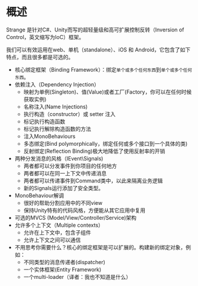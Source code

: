 <!--$$json$$
{
"title": "Strange: the IoC framework for Unity",
"subtitle": "翻译此文是一种美德",
"date": "2015-12-10 18:03",
"tags": ["StrangeIoc", "Unity3d"]
}
-->


# 概述

Strange 是针对C#、Unity而写的超轻量级和高可扩展控制反转（Inversion of Control，英文缩写为IoC）框架。

我们可以有效运用在web、单机（standalone）、iOS 和 Android，它包含了如下特点，而且很多都是可选的。

- 核心绑定框架（Binding Framework）：绑定`单个或多个任何东西`到`单个或多个任何东西`。
- 依赖注入（Dependency Injection）
    - 映射为单例(Singleton)、值(Value)或者工厂(Factory，你可以在任何时候获取实例)
    - 名称注入(Name Injections)
    - 执行构造（constructor）或 setter 注入
    - 标记执行构造函数
    - 标记执行解除构造函数的方法
    - 注入MonoBehaviours
    - 多态绑定(Bind polymorphically，绑定任何或多个接口到一个具体的类)
    - 反射绑定(Reflection Binding)极大地降低了使用反射率的开销
- 两种分发消息的风格（IEvent\Signals)
    - 两者都可以分发事件到你项目的任何地方
    - 两者都可以在同一上下文中传递消息
    - 两者都可以传递事件到Command类中，以此来隔离业务逻辑
    - 新的Signals运行添加了安全类型。
- MonoBehaviour解调
    - 很好的帮助分割应用中的不同view
    - 保持Unity特有的代码风格，方便能从其它应用中复用
- 可选的MVCS (Model/View/Controller/Service)架构
- 允许多个上下文（Multiple contexts）
    - 允许在上下文中，包含子组件
    - 允许上下文之间可以通信
- 不用思考你需要什么？核心的绑定框架是可以扩展的。构建新的绑定对象，例如：
    - 不同类型的消息传递者(dispatcher)
    - 一个实体框架(Entity Framework)
    - 一个multi-loader（译者：我也不知道是什么）
